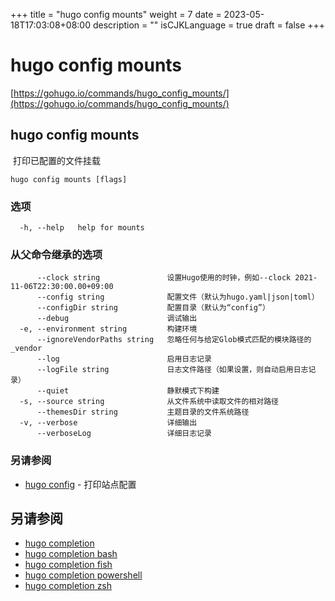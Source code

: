 +++
title = "hugo config mounts"
weight = 7
date = 2023-05-18T17:03:08+08:00
description = ""
isCJKLanguage = true
draft = false
+++

# hugo config mounts

[https://gohugo.io/commands/hugo_config_mounts/](https://gohugo.io/commands/hugo_config_mounts/)

## hugo config mounts 

​	打印已配置的文件挂载

```
hugo config mounts [flags]
```

### 选项 

```
  -h, --help   help for mounts
```

### 从父命令继承的选项

```
	  --clock string               设置Hugo使用的时钟，例如--clock 2021-11-06T22:30:00.00+09:00
      --config string              配置文件（默认为hugo.yaml|json|toml）
      --configDir string           配置目录（默认为“config”）
      --debug                      调试输出
  -e, --environment string         构建环境
      --ignoreVendorPaths string   忽略任何与给定Glob模式匹配的模块路径的_vendor
      --log                        启用日志记录
      --logFile string             日志文件路径（如果设置，则自动启用日志记录）
      --quiet                      静默模式下构建
  -s, --source string              从文件系统中读取文件的相对路径
      --themesDir string           主题目录的文件系统路径
  -v, --verbose                    详细输出
      --verboseLog                 详细日志记录
```

### 另请参阅 

- [hugo config](https://gohugo.io/commands/hugo_config/) - 打印站点配置 

## 另请参阅

- [hugo completion](https://gohugo.io/commands/hugo_completion/)
- [hugo completion bash](https://gohugo.io/commands/hugo_completion_bash/)
- [hugo completion fish](https://gohugo.io/commands/hugo_completion_fish/)
- [hugo completion powershell](https://gohugo.io/commands/hugo_completion_powershell/)
- [hugo completion zsh](https://gohugo.io/commands/hugo_completion_zsh/)
